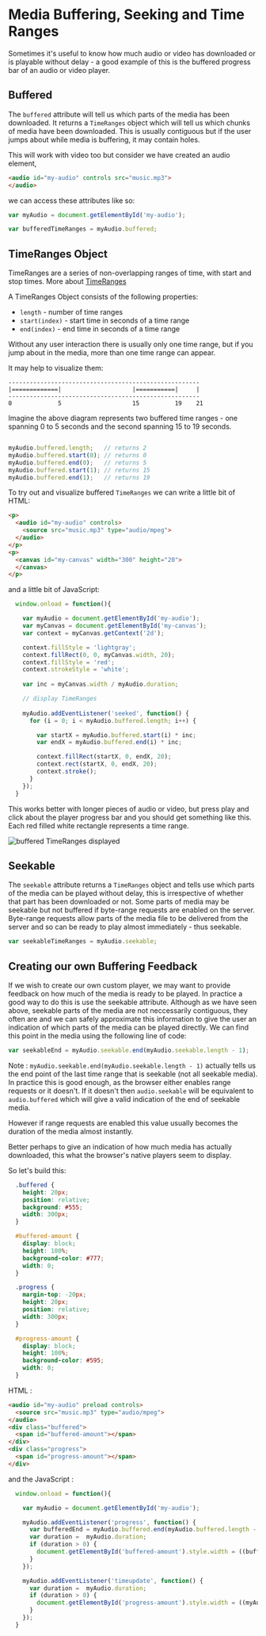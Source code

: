 Media Buffering, Seeking and Time Ranges
========================================

Sometimes it's useful to know how much audio or video has downloaded or is playable without delay - a good example of this is the buffered progress bar of an audio or video player.

Buffered
--------

The ```buffered``` attribute will tell us which parts of the media has been downloaded. It returns a ```TimeRanges``` object which will tell us which chunks of media have been downloaded. This is usually contiguous but if the user jumps about while media is buffering, it may contain holes.


This will work with video too but consider we have created an audio element, 

`````html
<audio id="my-audio" controls src="music.mp3">
</audio>

`````

we can access these attributes like so:

`````javascript
var myAudio = document.getElementById('my-audio');

var bufferedTimeRanges = myAudio.buffered;

`````

TimeRanges Object
-----------------

TimeRanges are a series of non-overlapping ranges of time, with start and stop times. More about [TimeRanges](https://developer.mozilla.org/en-US/docs/Web/API/TimeRanges)

A TimeRanges Object consists of the following properties:

- ```length``` - number of time ranges
- ```start(index)``` - start time in seconds of a time range
- ```end(index)``` - end time in seconds of a time range

Without any user interaction there is usually only one time range, but if you jump about in the media, more than one time range can appear.


It may help to visualize them:

`````
------------------------------------------------------
|=============|                    |===========|     |
------------------------------------------------------
0             5                    15          19    21
`````

Imagine the above diagram represents two buffered time ranges - one spanning 0 to 5 seconds and the second spanning 15 to 19 seconds.

`````javascript

myAudio.buffered.length;   // returns 2
myAudio.buffered.start(0); // returns 0
myAudio.buffered.end(0);   // returns 5
myAudio.buffered.start(1); // returns 15
myAudio.buffered.end(1);   // returns 19

`````

To try out and visualize buffered ```TimeRanges``` we can write a little bit of HTML:

`````HTML
<p>
  <audio id="my-audio" controls>
    <source src="music.mp3" type="audio/mpeg">
  </audio>
</p>
<p>
  <canvas id="my-canvas" width="300" height="20">
  </canvas>
</p>

`````

and a little bit of JavaScript:

````` javascript
  window.onload = function(){ 

    var myAudio = document.getElementById('my-audio');
    var myCanvas = document.getElementById('my-canvas');
    var context = myCanvas.getContext('2d');

    context.fillStyle = 'lightgray';
    context.fillRect(0, 0, myCanvas.width, 20);
    context.fillStyle = 'red';
    context.strokeStyle = 'white';
    
    var inc = myCanvas.width / myAudio.duration;

    // display TimeRanges
    
    myAudio.addEventListener('seeked', function() {
      for (i = 0; i < myAudio.buffered.length; i++) {

        var startX = myAudio.buffered.start(i) * inc;
        var endX = myAudio.buffered.end(i) * inc;

        context.fillRect(startX, 0, endX, 20);
        context.rect(startX, 0, endX, 20);
        context.stroke();
      }
    });
  }

`````

This works better with longer pieces of audio or video, but press play and click about the player progress bar and you should get something like this. Each red filled white rectangle represents a time range.

![buffered TimeRanges displayed](https://raw.github.com/maboa/MDN/master/images/bufferedtimeranges.png)


Seekable
--------

The ```seekable``` attribute returns a ```TimeRanges``` object and tells use which parts of the media can be played without delay, this is irrespective of whether that part has been downloaded or not. Some parts of media may be seekable but not buffered if byte-range requests are enabled on the server. Byte-range requests allow parts of the media file to be delivered from the server and so can be ready to play almost immediately - thus seekable.

`````javascript
var seekableTimeRanges = myAudio.seekable;
`````

Creating our own Buffering Feedback
-----------------------------------

If we wish to create our own custom player, we may want to provide feedback on how much of the media is ready to be played. In practice a good way to do this is use the seekable attribute. Although as we have seen above, seekable parts of the media are not neccessarily contiguous, they often are and we can safely approximate this information to give the user an indication of which parts of the media can be played directly. We can find this point in the media using the following line of code:

`````javascript
var seekableEnd = myAudio.seekable.end(myAudio.seekable.length - 1);
`````

Note : ```myAudio.seekable.end(myAudio.seekable.length - 1)``` actually tells us the end point of the last time range that is seekable (not all seekable media). In practice this is good enough, as the browser either enables range requests or it doesn't. If it doesn't then ```audio.seekable``` will be equivalent to ```audio.buffered``` which will give a valid indication of the end of seekable media.

However if range requests are enabled this value usually becomes the duration of the media almost instantly.

Better perhaps to give an indication of how much media has actually downloaded, this what the browser's native players seem to display.

So let's build this:

`````css
  .buffered { 
    height: 20px; 
    position: relative;
    background: #555;
    width: 300px;
  }

  #buffered-amount {
    display: block;
    height: 100%;
    background-color: #777;
    width: 0;
  }

  .progress { 
    margin-top: -20px;
    height: 20px;  
    position: relative;
    width: 300px;
  }

  #progress-amount {
    display: block;
    height: 100%;
    background-color: #595;
    width: 0;
  }
`````

HTML :

`````html
<audio id="my-audio" preload controls>
  <source src="music.mp3" type="audio/mpeg">
</audio>
<div class="buffered">
  <span id="buffered-amount"></span>
</div>
<div class="progress">
  <span id="progress-amount"></span>
</div>
`````

and the JavaScript :

`````javascript
  window.onload = function(){ 

    var myAudio = document.getElementById('my-audio');

    myAudio.addEventListener('progress', function() {
      var bufferedEnd = myAudio.buffered.end(myAudio.buffered.length - 1);
      var duration =  myAudio.duration;
      if (duration > 0) {
        document.getElementById('buffered-amount').style.width = ((bufferedEnd / duration)*100) + "%";
      }
    });

    myAudio.addEventListener('timeupdate', function() {
      var duration =  myAudio.duration;
      if (duration > 0) {
        document.getElementById('progress-amount').style.width = ((myAudio.currentTime / duration)*100) + "%";
      }
    });
  }
`````




